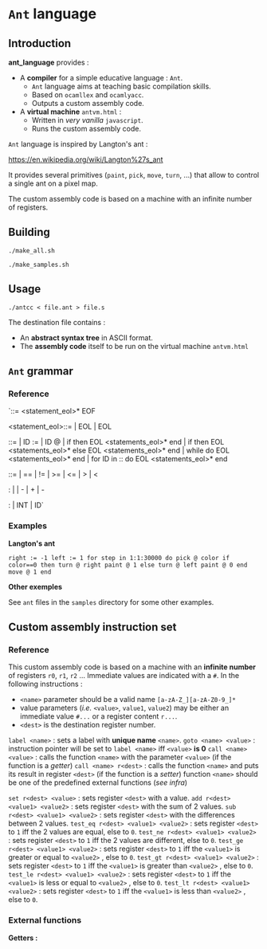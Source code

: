 # `Ant` language

## Introduction

**ant_language** provides :
* A **compiler** for a simple educative language : `Ant`.
  * `Ant` language aims at teaching basic compilation skills.
  * Based on `ocamllex` and `ocamlyacc`.
  * Outputs a custom assembly code.
* A **virtual machine** `antvm.html` :
  * Written in *very vanilla* `javascript`.
  * Runs the custom assembly code.

`Ant` language is inspired by Langton's ant :

https://en.wikipedia.org/wiki/Langton%27s_ant

It provides several primitives (`paint`, `pick`, `move`, `turn`, ...) that allow
to control a single ant on a pixel map.

The custom assembly code is based on a machine with an infinite number of registers.

## Building

`./make_all.sh`

`./make_samples.sh`

## Usage

`./antcc < file.ant > file.s`

The destination file contains :
* An **abstract syntax tree** in ASCII format.
* The **assembly code** itself to be run on the virtual machine `antvm.html`

## `Ant` grammar

### Reference

`<top>::= <statement_eol>* EOF

<statement_eol>::=
  | EOL
  | <statement> EOL

<statement>::=
  | ID := <expression>
  | ID @ <value>
  | if <condition> then EOL <statements_eol>* end
  | if <condition> then EOL <statements_eol>* else EOL <statements_eol>* end
  | while <condition> do EOL <statements_eol>* end
  | for ID in <expression>:<expression>:<expression> do EOL <statements_eol>* end

<condition>::=
  | <expression> == <expression>
  | <expression> != <expression>
  | <expression> >= <expression>
  | <expression> <= <expression>
  | <expression> > <expression>
  | <expression> < <expression>

<expression>:
  | <value>
  | - <value>
  | <expression> + <value>
  | <expr> - <value>

<value>:
  | INT
  | ID`

### Examples

**Langton's ant**

`right := -1
left := 1
for step in 1:1:30000 do
  pick @ color
  if color==0 then
    turn @ right
    paint @ 1
  else
    turn @ left
    paint @ 0
  end
  move @ 1
end`

**Other exemples**

See `ant` files in the `samples` directory for some other examples.

## Custom assembly instruction set

### Reference

This custom assembly code is based on a machine with an **infinite number** of
registers `r0`, `r1`, `r2` ...
Immediate values are indicated with a `#`.
In the following instructions :

* `<name>` parameter should be a valid name `[a-zA-Z_][a-zA-Z0-9_]*`
* value parameters (*i.e.* `<value>`, `value1`, `value2`) may be either an
immediate value `#...` or a register content `r...`.
* `<dest>` is the destination register number.

`label <name>` : sets a label with **unique name** `<name>`.
`goto <name> <value>` : instruction pointer will be set to `label <name>` iff `<value>` **is 0**
`call <name> <value>` : calls the function `<name>` with the parameter `<value>` (if the function is a *getter*)
`call <name> r<dest>` : calls the function `<name>` and puts its result in register `<dest>` (if the function is a *setter*)
function `<name>` should be one of the predefined external functions (*see infra*)

`set r<dest> <value>` : sets register `<dest>` with a value.
`add r<dest> <value1> <value2>` : sets register `<dest>` with the sum of 2 values.
`sub r<dest> <value1> <value2>` : sets register `<dest>` with the differences between 2 values.
`test_eq r<dest> <value1> <value2>` : sets register `<dest>` to `1` iff the 2 values are equal, else to `0`.
`test_ne r<dest> <value1> <value2>` : sets register `<dest>` to `1` iff the 2 values are different, else to `0`.
`test_ge r<dest> <value1> <value2>` : sets register `<dest>` to `1` iff the `<value1>` is greater or equal to `<value2>` , else to `0`.
`test_gt r<dest> <value1> <value2>` : sets register `<dest>` to `1` iff the `<value1>` is greater than `<value2>` , else to `0`.
`test_le r<dest> <value1> <value2>` : sets register `<dest>` to `1` iff the `<value1>` is less or equal to `<value2>` , else to `0`.
`test_lt r<dest> <value1> <value2>` : sets register `<dest>` to `1` iff the `<value1>` is less than `<value2>` , else to `0`.

### External functions

**Getters :**
